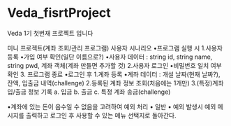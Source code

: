# Veda_fisrtProject
Veda 1기 첫번재 프로젝트 입니다

미니 프로젝트(계좌 조회/관리 프로그램)
사용자 시나리오
•프로그램 실행 시
    1.사용자 등록
        •가입 여부 확인(일단 이름으로?)
        •사용자 데이터 : string id, string name, string pwd, 계좌 객체(계좌 만들면 추가할 것)
    2.사용자 로그인
        •비밀번호 일치 여부 확인
    3. 프로그램 종료
•로그인 후
    1.계좌 등록
        •계좌 데이터 : 개설 날짜(현재 날짜?), 잔액, 입출금 내역(challenge)
    2.등록된 계좌 정보 조회(처음에는 1개만)
    3.(특정)계좌 입/출금 정보 기록
a. 입금
b. 출금
c. 특정 계좌 송금(challenge)

•계좌에 있는 돈이 음수일 수 없음을 고려하여 예외 처리
• 일반
• 예외 발생시 예외 메시지를 출력하고 로그인 후 사용할 수 있는 메뉴 선택지로 돌아간다.
